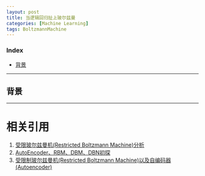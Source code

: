 ```yaml
---
layout: post
title: 当逻辑回归扯上玻尔兹曼
categories: [Machine Learning]
tags: BoltzmannMachine
---
```


### Index
<!-- TOC -->
- [背景](#背景)
<!-- /TOC -->

---
## 背景

---
# 相关引用
1. [受限玻尔兹曼机(Restricted Boltzmann Machine)分析](https://www.cnblogs.com/how-chang/p/9638684.html)
2. [AutoEncoder、RBM、DBM、DBN初探](https://blog.csdn.net/u010025211/article/details/50553825)
3. [受限制玻尔兹曼机(Restricted Boltzmann Machine)以及自编码器(Autoencoder)](https://www.ph0en1x.space/2018/02/15/RBM)
